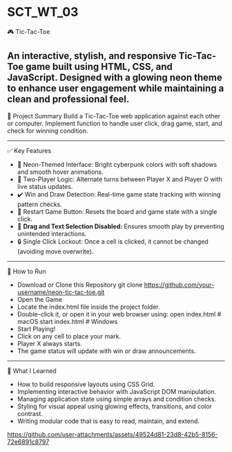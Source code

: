 # SCT_WT_03
🎮 Tic-Tac-Toe

An interactive, stylish, and responsive Tic-Tac-Toe game built using HTML, CSS, and JavaScript. Designed with a glowing neon theme to enhance user engagement while maintaining a clean and professional feel.
-------
📌 Project Summary
Build a Tic-Tac-Toe web application against each other or computer. Implement function to handle user click, drag game, start, and check for winning condition.

-----
✅ Key Features
- 🎨 Neon-Themed Interface: Bright cyberpunk colors with soft shadows and smooth hover animations.
- 🧠 Two-Player Logic: Alternate turns between Player X and Player O with live status updates.
- ✔️ Win and Draw Detection: Real-time game state tracking with winning pattern checks.
- 🔁 Restart Game Button: Resets the board and game state with a single click.
- 🚫 **Drag and Text Selection Disabled:** Ensures smooth play by preventing unintended interactions.
- 🔒 Single Click Lockout: Once a cell is clicked, it cannot be changed (avoiding move overwrite).
-----
🚀 How to Run
- Download or Clone this Repository
git clone https://github.com/your-username/neon-tic-tac-toe.git
- Open the Game
- Locate the index.html file inside the project folder.
- Double-click it, or open it in your web browser using:
open index.html     # macOS
start index.html    # Windows
- Start Playing!
- Click on any cell to place your mark.
- Player X always starts.
- The game status will update with win or draw announcements.
----
  🧠 What I Learned
- How to build responsive layouts using CSS Grid.
- Implementing interactive behavior with JavaScript DOM manipulation.
- Managing application state using simple arrays and condition checks.
- Styling for visual appeal using glowing effects, transitions, and color contrast.
- Writing modular code that is easy to read, maintain, and extend.

https://github.com/user-attachments/assets/49524d81-23d8-42b5-8156-72e6891c8797

